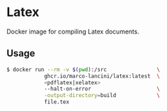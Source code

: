 # Latex

Docker image for compiling Latex documents.


## Usage
```bash
$ docker run --rm -v $(pwd):/src                \
            ghcr.io/marco-lancini/latex:latest  \
            <pdflatex|xelatex>
            --halt-on-error                     \
            -output-directory=build             \
            file.tex
```
